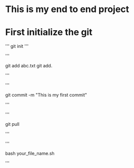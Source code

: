 # This is my end to end project 

# First initialize the git

'''
git init
'''

'''

git add abc.txt
git add.

'''

'''

git commit -m "This is my first commit"

'''

'''

git pull

'''

'''

bash your_file_name.sh

'''
